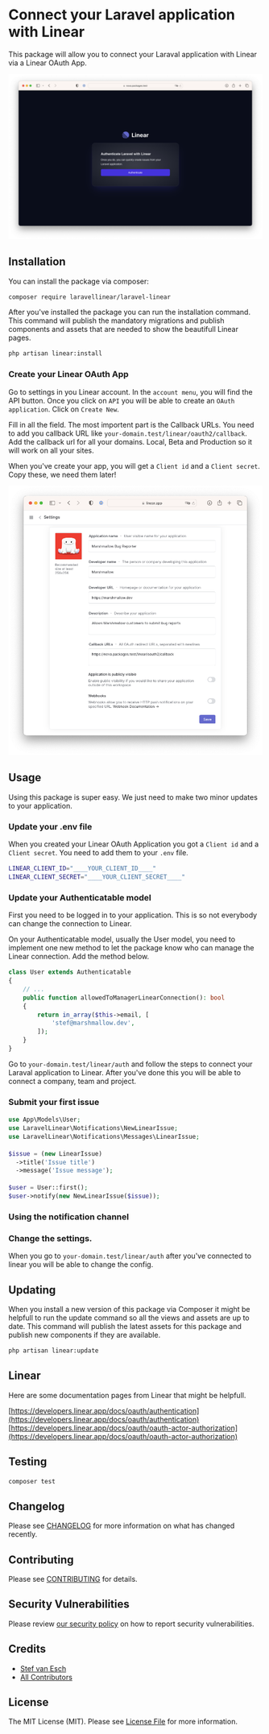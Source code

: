 # Connect your Laravel application with Linear

This package will allow you to connect your Laraval application with Linear via a Linear OAuth App.

<img src="/resources/images/linear-preview.png">

## Installation

You can install the package via composer:

```bash
composer require laravellinear/laravel-linear
```

After you've installed the package you can run the installation command. This command will publish the mandatory migrations and publish components and assets that are needed to show the beautifull Linear pages.

```bash
php artisan linear:install
```

### Create your Linear OAuth App

Go to settings in you Linear account. In the `account menu`, you will find the API button. Once you click on `API` you will be able to create an `OAuth application`. Click on `Create New`.

Fill in all the field. The most importent part is the Callback URLs. You need to add you callback URL like `your-domain.test/linear/oauth2/callback`. Add the callback url for all your domains. Local, Beta and Production so it will work on all your sites.

When you've create your app, you will get a `Client id` and a `Client secret`. Copy these, we need them later!

<img src="/resources/images/linear-oauth-app.png">

## Usage

Using this package is super easy. We just need to make two minor updates to your application.

### Update your .env file

When you created your Linear OAuth Application you got a `Client id` and a `Client secret`. You need to add them to your `.env` file.

```bash
LINEAR_CLIENT_ID="____YOUR_CLIENT_ID____"
LINEAR_CLIENT_SECRET="____YOUR_CLIENT_SECRET____"
```

### Update your Authenticatable model

First you need to be logged in to your application. This is so not everybody can change the connection to Linear.

On your Authenticatable model, usually the User model, you need to implement one new method to let the package know who can manage the Linear connection. Add the method below.

```php
class User extends Authenticatable
{
    // ...
    public function allowedToManagerLinearConnection(): bool
    {
        return in_array($this->email, [
            'stef@marshmallow.dev',
        ]);
    }
}
```

Go to `your-domain.test/linear/auth` and follow the steps to connect your Laraval application to Linear. After you've done this you will be able to connect a company, team and project.

### Submit your first issue

```php
use App\Models\User;
use LaravelLinear\Notifications\NewLinearIssue;
use LaravelLinear\Notifications\Messages\LinearIssue;

$issue = (new LinearIssue)
  ->title('Issue title')
  ->message('Issue message');

$user = User::first();
$user->notify(new NewLinearIssue($issue));
```

### Using the notification channel

### Change the settings.

When you go to `your-domain.test/linear/auth` after you've connected to linear you will be able to change the config.

## Updating

When you install a new version of this package via Composer it might be helpfull to run the update command so all the views and assets are up to date. This command will publish the latest assets for this package and publish new components if they are available.

```bash
php artisan linear:update
```

## Linear

Here are some documentation pages from Linear that might be helpfull.

[https://developers.linear.app/docs/oauth/authentication](https://developers.linear.app/docs/oauth/authentication)
[https://developers.linear.app/docs/oauth/oauth-actor-authorization](https://developers.linear.app/docs/oauth/oauth-actor-authorization)

## Testing

```bash
composer test
```

## Changelog

Please see [CHANGELOG](CHANGELOG.md) for more information on what has changed recently.

## Contributing

Please see [CONTRIBUTING](CONTRIBUTING.md) for details.

## Security Vulnerabilities

Please review [our security policy](../../security/policy) on how to report security vulnerabilities.

## Credits

-   [Stef van Esch](https://github.com/marshmallow-packages)
-   [All Contributors](../../contributors)

## License

The MIT License (MIT). Please see [License File](LICENSE.md) for more information.
